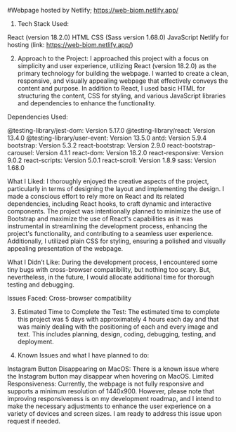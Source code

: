 #Webpage hosted by Netlify; https://web-biom.netlify.app/

1. Tech Stack Used:

React (version 18.2.0)
HTML
CSS (Sass version 1.68.0)
JavaScript
Netlify for hosting (link: https://web-biom.netlify.app/)

2. Approach to the Project:
I approached this project with a focus on simplicity and user experience, utilizing React (version 18.2.0) as the primary technology for building the webpage. I wanted to create a clean, responsive, and visually appealing webpage that effectively conveys the content and purpose. In addition to React, I used basic HTML for structuring the content, CSS for styling, and various JavaScript libraries and dependencies to enhance the functionality.

Dependencies Used:

@testing-library/jest-dom: Version 5.17.0
@testing-library/react: Version 13.4.0
@testing-library/user-event: Version 13.5.0
antd: Version 5.9.4
bootstrap: Version 5.3.2
react-bootstrap: Version 2.9.0
react-bootstrap-carousel: Version 4.1.1
react-dom: Version 18.2.0
react-responsive: Version 9.0.2
react-scripts: Version 5.0.1
react-scroll: Version 1.8.9
sass: Version 1.68.0


What I Liked:
I thoroughly enjoyed the creative aspects of the project, particularly in terms of designing the layout and implementing the design. I made a conscious effort to rely more on React and its related dependencies, including React hooks, to craft dynamic and interactive components. The project was intentionally planned to minimize the use of Bootstrap and maximize the use of React's capabilities as it was instrumental in streamlining the development process, enhancing the project's functionality, and contributing to a seamless user experience. Additionally, I utilized plain CSS for styling, ensuring a polished and visually appealing presentation of the webpage.

What I Didn’t Like:
During the development process, I encountered some tiny bugs with cross-browser compatibility, but nothing too scary. But, nevertheless, in the future, I would allocate additional time for thorough testing and debugging.

Issues Faced:
Cross-browser compatibility


3. Estimated Time to Complete the Test:
The estimated time to complete this project was 5 days with approximately 4 hours each day and that was mainly dealing with the positioning of each and every image and text. This includes planning, design, coding, debugging, testing, and deployment.

4. Known Issues and what I have planned to do:

Instagram Button Disappearing on MacOS: There is a known issue where the Instagram button may disappear when hovering on MacOS.
Limited Responsiveness: Currently, the webpage is not fully responsive and supports a minimum resolution of 1440x900. However, please note that improving responsiveness is on my development roadmap, and I intend to make the necessary adjustments to enhance the user experience on a variety of devices and screen sizes. I am ready to address this issue upon request if needed.

